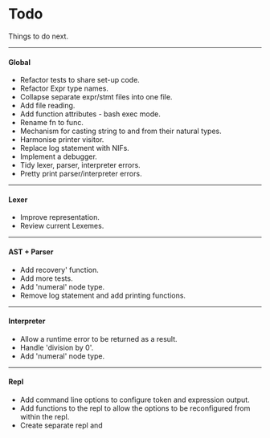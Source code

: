 # Todo

Things to do next.

---

#### Global
* Refactor tests to share set-up code.
* Refactor Expr type names.
* Collapse separate expr/stmt files into one file.
* Add file reading.
* Add function attributes - bash exec mode.
* Rename fn to func.
* Mechanism for casting string to and from their natural types.
* Harmonise printer visitor.
* Replace log statement with NIFs.
* Implement a debugger.
* Tidy lexer, parser, interpreter errors.
* Pretty print parser/interpreter errors.

---

#### Lexer
* Improve representation.
* Review current Lexemes.

---

#### AST + Parser
* Add recovery' function.
* Add more tests.
* Add 'numeral' node type.
* Remove log statement and add printing functions.

---

#### Interpreter
* Allow a runtime error to be returned as a result.
* Handle 'division by 0'. 
* Add 'numeral' node type.


---

#### Repl
* Add command line options to configure token and expression output.
* Add functions to the repl to allow the options to be reconfigured from within
  the repl.
* Create separate repl and